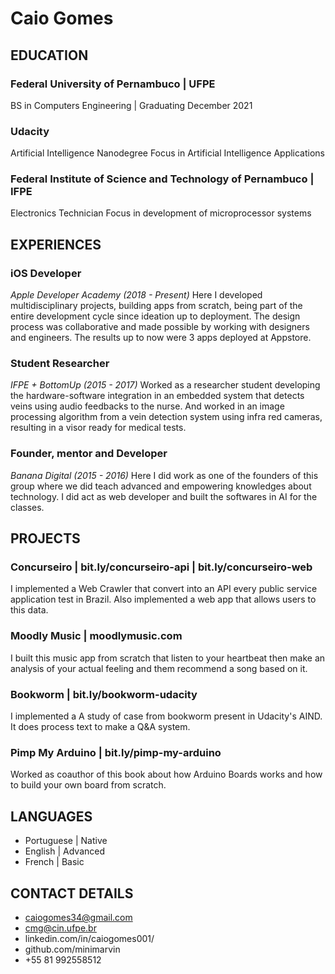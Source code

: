 # Caio Gomes

## EDUCATION
### Federal University of Pernambuco | UFPE 
BS in Computers Engineering | Graduating December 2021 
 
### Udacity 
Artificial Intelligence Nanodegree 
Focus in Artificial Intelligence Applications 
 
### Federal Institute of Science and Technology of Pernambuco | IFPE 
Electronics Technician 
Focus in development of microprocessor systems 
 
## EXPERIENCES 
### iOS Developer 
_Apple Developer Academy (2018 - Present)_ 
Here I developed multidisciplinary projects, building apps from scratch, being part of the entire development cycle since ideation up to deployment. The design process was collaborative and made possible by working with designers and engineers. The results up to now were 3 apps deployed at Appstore. 
 
### Student Researcher 
_IFPE + BottomUp (2015 - 2017)_ 
Worked as a researcher student developing the hardware-software integration in an embedded system that detects veins using audio feedbacks to the nurse. And worked in an image processing algorithm from a vein detection system using infra red cameras, resulting in a visor ready for medical tests. 
 
### Founder, mentor and Developer 
_Banana Digital (2015 - 2016)_ 
Here I did work as one of the founders of this group where we did teach advanced and empowering knowledges about technology. I did act as web developer and built the softwares in AI for the classes. 

## PROJECTS 
### Concurseiro | bit.ly/concurseiro-api | bit.ly/concurseiro-web 
I implemented a Web Crawler that convert into an API every public service application test in Brazil. Also implemented a web app that allows users to this data. 
 
### Moodly Music | moodlymusic.com 
I built this music app from scratch that listen to your heartbeat then make an analysis of your actual feeling and them recommend a song based on it. 
 
### Bookworm | bit.ly/bookworm-udacity 
I implemented a A study of case from bookworm present in Udacity's AIND. It does process text to make a Q&A system. 
 
### Pimp My Arduino | bit.ly/pimp-my-arduino 
Worked as coauthor of this book about how Arduino Boards works and how to build your own board from scratch. 
 
## LANGUAGES 
- Portuguese | Native 
- English | Advanced 
- French | Basic 
 
## CONTACT DETAILS 
- caiogomes34@gmail.com 
- cmg@cin.ufpe.br 
- linkedin.com/in/caiogomes001/ 
- github.com/minimarvin 
- +55 81 992558512 


